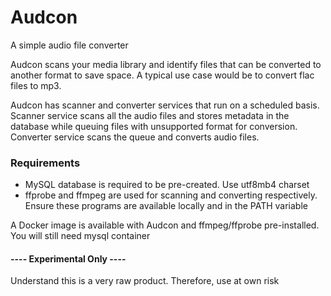 # Audcon
A simple audio file converter

Audcon scans your media library and identify files that can be converted to another format to save space. A 
typical use case would be to convert flac files to mp3.

Audcon has scanner and converter services that run on a scheduled basis. Scanner service scans all the audio files 
and stores metadata in the database while queuing files with unsupported format for conversion. Converter service 
scans the queue and converts audio files.

### Requirements ###
* MySQL database is required to be pre-created. Use utf8mb4 charset
* ffprobe and ffmpeg are used for scanning and converting respectively. Ensure these programs are available locally 
and in the PATH variable

A Docker image is available with Audcon and ffmpeg/ffprobe pre-installed. You will still need mysql container

#### ---- Experimental Only ---- ####
Understand this is a very raw product. Therefore, use at own risk